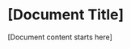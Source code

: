 <!--
Document: [Title]
Version: 1.0.0
Last Updated: YYYY-MM-DD
Last Updated By: [Name/Username]
Change Log:
- YYYY-MM-DD: Initial version
See: docs/versioning/standards.md for versioning guidelines.
-->

# [Document Title]

[Document content starts here]
